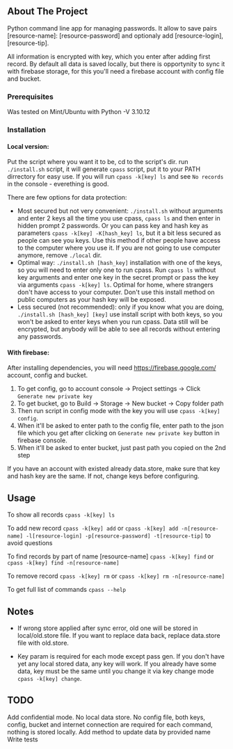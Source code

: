 
## About The Project
Python command line app for managing passwords. It allow to save pairs [resource-name]: [resource-password] and optionaly add [resource-login], [resource-tip].

All information is encrypted with key, which you enter after adding first record. By default all data is saved locally, but there is opportynity to sync it with firebase storage, for this you'll need a firebase account with config file and bucket.

### Prerequisites
Was tested on Mint/Ubuntu with Python -V 3.10.12

### Installation
#### Local version:
Put the script where you want it to be, cd to the script's dir.
run `./install.sh` script, it will generate `cpass` script, put it to your PATH dirrectory for easy use.
If you will run `cpass -k[key] ls` and see `No records` in the console - everething is good.

There are few options for data protection:
* Most secured but not very convenient: `./install.sh` without arguments and enter 2 keys all the time you use cpass, `cpass ls` and then enter in hidden prompt 2 passwords. Or you can pass key and hash key as parameters `cpass -k[key] -K[hash_key] ls`, but it a bit less secured as people can see you keys.
Use this method if other people have access to the computer where you use it. If you are not going to use computer anymore, remove `./local` dir.
* Optimal way: `./install.sh [hash_key]` installation with one of the keys, so you will need to enter only one to run cpass. Run `cpass ls` without key arguments and enter one key in the secret prompt or pass the key via arguments `cpass -k[key] ls`. Optimal for home, where strangers don't have access to your computer. Don't use this install method on public computers as your hash key will be exposed.
* Less secured (not recommended): only if you know what you are doing, `./install.sh [hash_key] [key]` use install script with both keys, so you won't be asked to enter keys when you run cpass. Data still will be encrypted, but anybody will be able to see all records without entering any passwords.

#### With firebase:
After installing dependencies, you will need https://firebase.google.com/ account, config and bucket.
1. To get config, go to account console -> Project settings -> Click `Generate new private key`
2. To get bucket, go to Build -> Storage -> New bucket -> Copy folder path
3. Then run script in config mode with the key you will use `cpass -k[key] config`.
4. When it'll be asked to enter path to the config file, enter path to the json file which you get after clicking on `Generate new private key` button in firebase console.
5. When it'll be asked to enter bucket, just past path you copied on the 2nd step

If you have an account with existed already data.store, make sure that key and hash key are the same. If not, change keys before configuring.

## Usage
To show all records `cpass -k[key] ls`

To add new record `cpass -k[key] add` or `cpass -k[key] add -n[resource-name] -l[resource-login] -p[resource-password] -t[resource-tip]` to avoid questions

To find records by part of name [resource-name] `cpass -k[key] find` or `cpass -k[key] find -n[resource-name]`

To remove record `cpass -k[key] rm` or `cpass -k[key] rm -n[resource-name]`

To get full list of commands `cpass --help`

  

## Notes

* If wrong store applied after sync error, old one will be stored in local/old.store file. If you want to replace data back, replace data.store file with old.store.

* Key param is required for each mode except pass gen. If you don't have yet any local stored data, any key will work. If you already have some data, key must be the same until you change it via key change mode `cpass -k[key] change`.

  

## TODO

Add confidential mode. No local data store. No config file, both keys, config, bucket and internet connection are required for each command, nothing is stored locally.
Add method to update data by provided name
Write tests